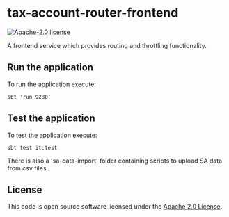 # tax-account-router-frontend

[![Apache-2.0 license](http://img.shields.io/badge/license-Apache-brightgreen.svg)](http://www.apache.org/licenses/LICENSE-2.0.html) 

A frontend service which provides routing and throttling functionality. 

## Run the application 

To run the application execute:

```
sbt 'run 9280'  
```

## Test the application

To test the application execute:

```
sbt test it:test 
```

There is also a 'sa-data-import' folder containing scripts to upload SA data from csv files.

## License ##

This code is open source software licensed under the [Apache 2.0 License]("http://www.apache.org/licenses/LICENSE-2.0.html").
